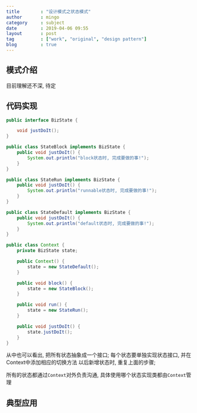 ```yaml
---
title        : "设计模式之状态模式"
author       : mingo
category     : subject
date         : 2019-04-06 09:55
layout       : post
tag          : ["work", "original", "design pattern"]
blog         : true
---
```


## 模式介绍

目前理解还不深, 待定

## 代码实现

```java
public interface BizState {

    void justDoIt();
}

public class StateBlock implements BizState {
    public void justDoIt() {
        System.out.println("block状态时, 完成要做的事!");
    }
}

public class StateRun implements BizState {
    public void justDoIt() {
        System.out.println("runnable状态时, 完成要做的事!");
    }
}

public class StateDefault implements BizState {
    public void justDoIt() {
        System.out.println("default状态时, 完成要做的事!");
    }
}
```

```java
public class Context {
    private BizState state;

    public Context() {
        state = new StateDefault();
    }

    public void block() {
        state = new StateBlock();
    }

    public void run() {
        state = new StateRun();
    }

    public void justDoIt() {
        state.justDoIt();
    }
}
```

从中也可以看出, 把所有状态抽象成一个接口; 
每个状态要单独实现状态接口, 并在Context中添加相应的切换方法
以后新增状态时, 重复上面的步骤;

所有的状态都通过`Context`对外负责沟通, 具体使用哪个状态实现类都由`Context`管理

## 典型应用
